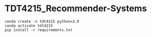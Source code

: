 # TDT4215_Recommender-Systems

```
conda create -n tdt4215 python=3.9
conda activate tdt4215
pip install -r requirements.txt
```
